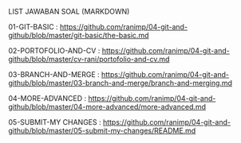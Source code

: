 LIST JAWABAN SOAL (MARKDOWN)

01-GIT-BASIC : https://github.com/ranimp/04-git-and-github/blob/master/git-basic/the-basic.md

02-PORTOFOLIO-AND-CV : https://github.com/ranimp/04-git-and-github/blob/master/cv-rani/portofolio-and-cv.md

03-BRANCH-AND-MERGE : https://github.com/ranimp/04-git-and-github/blob/master/03-branch-and-merge/branch-and-merging.md

04-MORE-ADVANCED : https://github.com/ranimp/04-git-and-github/blob/master/04-more-advanced/more-advanced.md

05-SUBMIT-MY CHANGES : https://github.com/ranimp/04-git-and-github/blob/master/05-submit-my-changes/README.md